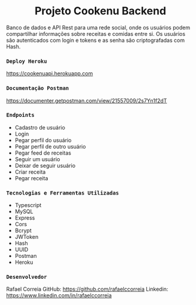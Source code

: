 <h1 align=center> Projeto Cookenu Backend</h1>

Banco de dados e API Rest para uma rede social, onde os usuários podem compartilhar informações sobre receitas e comidas entre si. Os usuários são autenticados com login e tokens e as senha são criptografadas com Hash.

### ```Deploy Heroku```
https://cookenuapi.herokuapp.com

### ```Documentação Postman```
https://documenter.getpostman.com/view/21557009/2s7Yn1f2dT

### ```Endpoints```
- Cadastro de usuário
- Login
- Pegar perfil do usuário
- Pegar perfil de outro usuário
- Pegar feed de receitas
- Seguir um usuário
- Deixar de seguir usuário
- Criar receita
- Pegar receita

### ```Tecnologias e Ferramentas Utilizadas```
- Typescript
- MySQL
- Express
- Cors
- Bcrypt
- JWToken
- Hash
- UUID
- Postman
- Heroku

### ```Desenvolvedor```
Rafael Correia
GitHub: https://github.com/rafaelccorreia
Linkedin: https://www.linkedin.com/in/rafaelccorreia